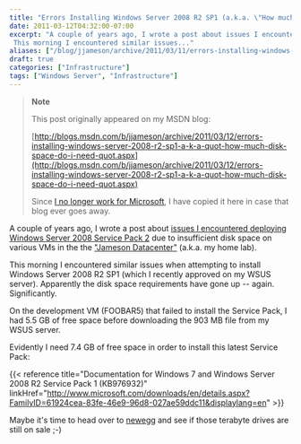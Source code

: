 ```yaml
---
title: "Errors Installing Windows Server 2008 R2 SP1 (a.k.a. \"How much disk space do I need?!\")"
date: 2011-03-12T04:32:00-07:00
excerpt: "A couple of years ago, I wrote a post about issues I encountered deploying Windows Server 2008 Service Pack 2 due to insufficient disk space on various VMs in the the \"Jameson Datacenter\" (a.k.a. my home lab). 
 This morning I encountered similar issues..."
aliases: ["/blog/jjameson/archive/2011/03/11/errors-installing-windows-server-2008-r2-sp1-a-k-a-quot-how-much-disk-space-do-i-need-quot.aspx", "/blog/jjameson/archive/2011/03/12/errors-installing-windows-server-2008-r2-sp1-a-k-a-quot-how-much-disk-space-do-i-need-quot.aspx"]
draft: true
categories: ["Infrastructure"]
tags: ["Windows Server", "Infrastructure"]
---
```


> **Note**
>
> This post originally appeared on my MSDN blog:
>
> [http://blogs.msdn.com/b/jjameson/archive/2011/03/12/errors-installing-windows-server-2008-r2-sp1-a-k-a-quot-how-much-disk-space-do-i-need-quot.aspx](http://blogs.msdn.com/b/jjameson/archive/2011/03/12/errors-installing-windows-server-2008-r2-sp1-a-k-a-quot-how-much-disk-space-do-i-need-quot.aspx)
>
> Since
> [I no longer work for Microsoft](/blog/jjameson/2011/09/02/last-day-with-microsoft),
> I have copied it here in case that blog ever goes away.

A couple of years ago, I wrote a post about
[issues I encountered deploying Windows Server 2008 Service Pack 2](/blog/jjameson/2009/06/01/errors-installing-windows-server-2008-sp2)
due to insufficient disk space on various VMs in the the
["Jameson Datacenter"](/blog/jjameson/2009/09/14/the-jameson-datacenter) (a.k.a.
my home lab).

This morning I encountered similar issues when attempting to install Windows
Server 2008 R2 SP1 (which I recently approved on my WSUS server). Apparently the
disk space requirements have gone up -- again. Significantly.

On the development VM (FOOBAR5) that failed to install the Service Pack, I had
5.5 GB of free space before downloading the 903 MB file from my WSUS server.

Evidently I need 7.4 GB of free space in order to install this latest Service
Pack:

{{< reference title="Documentation for Windows 7 and Windows Server 2008 R2 Service Pack 1 (KB976932)" linkHref="http://www.microsoft.com/downloads/en/details.aspx?FamilyID=61924cea-83fe-46e9-96d8-027ae59ddc11&displaylang=en" >}}

Maybe it's time to head over to [newegg](http://www.newegg.com) and see if those
terabyte drives are still on sale ;-)

